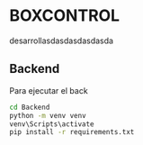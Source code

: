 # BOXCONTROL
desarrollasdasdasdasdasda



## Backend
Para ejecutar el back

```bash
cd Backend
python -m venv venv
venv\Scripts\activate
pip install -r requirements.txt

```

